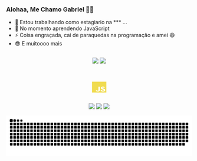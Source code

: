 ### Alohaa, Me Chamo Gabriel 🌴👋


- 🔭 Estou trabalhando como estagiario na *** ...
- 🌱 No momento aprendendo JavaScript
- ⚡ Coisa engraçada, cai de paraquedas na programação e amei 😄
- 😎 E muitoooo mais

##


<div align="center"
  <a href="https://github.com/oGabrielMota">
  <img height="180em" src="https://github-readme-stats.vercel.app/api?username=oGabrielMota&show_icons=true&theme=tokyonight&include_all_commits=true&count_private=true"/>
  <img height="100em" src="https://github-readme-stats.vercel.app/api/top-langs/?username=oGabrielMota&layout=compact&langs_count=7&theme=tokyonight"/>
</div>
  
  ##
  
<div align="center" style="display: inline_block"><br>
  <img align="center" alt="Rafa-Js" height="30" width="40" src="https://raw.githubusercontent.com/devicons/devicon/master/icons/javascript/javascript-plain.svg">
  </div>

  ##
  
  
<div align="center"> 
  <a href="https://www.instagram.com/ogabriel_mota/" target="_blank"><img src="https://img.shields.io/badge/-Instagram-%23E4405F?style=for-the-badge&logo=instagram&logoColor=white" target="_blank"></a>
 <a href = "mailto:gabriel99mota@hotmail.com"><img src="https://img.shields.io/badge/-Gmail-%23333?style=for-the-badge&logo=gmail&logoColor=white" target="_blank"></a>
  <a href="https://www.linkedin.com/in/gabriel-m-44525aa9" target="_blank"><img src="https://img.shields.io/badge/-LinkedIn-%230077B5?style=for-the-badge&logo=linkedin&logoColor=white" target="_blank"></a> 
 
  ![Snake animation](https://github.com/oGabrielMota/oGabrielMota/blob/output/github-contribution-grid-snake.svg)
 
</div>
